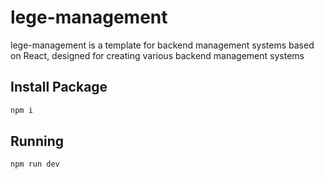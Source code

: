 # lege-management

lege-management is a template for backend management systems based on React, designed for creating various backend management systems

## Install Package

```bash
npm i
```

## Running

```bash
npm run dev
```
